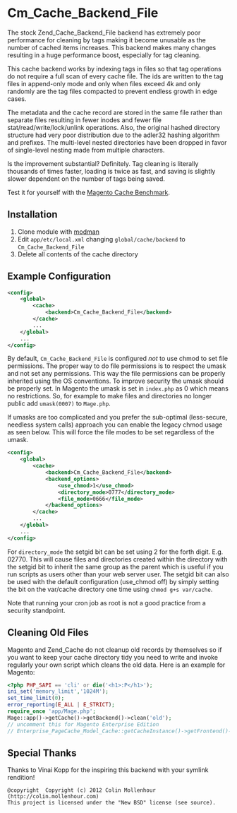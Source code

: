 Cm_Cache_Backend_File
=====================

The stock Zend_Cache_Backend_File backend has extremely poor performance for
cleaning by tags making it become unusable as the number of cached items
increases. This backend makes many changes resulting in a huge performance boost,
especially for tag cleaning.

This cache backend works by indexing tags in files so that tag operations
do not require a full scan of every cache file. The ids are written to the
tag files in append-only mode and only when files exceed 4k and only randomly
are the tag files compacted to prevent endless growth in edge cases.

The metadata and the cache record are stored in the same file rather than separate
files resulting in fewer inodes and fewer file stat/read/write/lock/unlink operations.
Also, the original hashed directory structure had very poor distribution due to
the adler32 hashing algorithm and prefixes. The multi-level nested directories
have been dropped in favor of single-level nesting made from multiple characters.

Is the improvement substantial? Definitely. Tag cleaning is literally thousands of
times faster, loading is twice as fast, and saving is slightly slower dependent on
the number of tags being saved.

Test it for yourself with the [Magento Cache Benchmark](https://github.com/colinmollenhour/magento-cache-benchmark).

Installation
------------

1. Clone module with [modman](https://github.com/colinmollenhour/modman)
2. Edit `app/etc/local.xml` changing `global/cache/backend` to `Cm_Cache_Backend_File`
3. Delete all contents of the cache directory

Example Configuration
---------------------

```xml
<config>
    <global>
        <cache>
            <backend>Cm_Cache_Backend_File</backend>
        </cache>
        ...
    </global>
    ...
</config>
```

By default, `Cm_Cache_Backend_File` is configured *not* to use chmod to set file permissions. The
proper way to do file permissions is to respect the umask and not set any permissions. This way
the file permissions can be properly inherited using the OS conventions. To improve security the
umask should be properly set. In Magento the umask is set in `index.php` as 0 which means no
restrictions. So, for example to make files and directories no longer public add `umask(0007)` to
`Mage.php`.

If umasks are too complicated and you prefer the sub-optimal (less-secure, needless system calls)
approach you can enable the legacy chmod usage as seen below. This will force the file modes to be
set regardless of the umask.

```xml
<config>
    <global>
        <cache>
            <backend>Cm_Cache_Backend_File</backend>
            <backend_options>
                <use_chmod>1</use_chmod>
                <directory_mode>0777</directory_mode>
                <file_mode>0666</file_mode>
            </backend_options>
        </cache>
        ...
    </global>
    ...
</config>
```

For `directory_mode` the setgid bit can be set using 2 for the forth digit. E.g. 02770. This
will cause files and directories created within the directory with the setgid bit to inherit the
same group as the parent which is useful if you run scripts as users other than your web server user.
The setgid bit can also be used with the default configuration (use_chmod off) by simply setting
the bit on the var/cache directory one time using `chmod g+s var/cache`.

Note that running your cron job as root is not a good practice from a security standpoint.

Cleaning Old Files
------------------

Magento and Zend_Cache do not cleanup old records by themselves so if you want to
keep your cache directory tidy you need to write and invoke regularly your own script
which cleans the old data. Here is an example for Magento:

```php
<?php PHP_SAPI == 'cli' or die('<h1>:P</h1>');
ini_set('memory_limit','1024M');
set_time_limit(0);
error_reporting(E_ALL | E_STRICT);
require_once 'app/Mage.php';
Mage::app()->getCache()->getBackend()->clean('old');
// uncomment this for Magento Enterprise Edition
// Enterprise_PageCache_Model_Cache::getCacheInstance()->getFrontend()->getBackend()->clean('old');
```

Special Thanks
--------------

Thanks to Vinai Kopp for the inspiring this backend with your symlink rendition!

```
@copyright  Copyright (c) 2012 Colin Mollenhour (http://colin.mollenhour.com)
This project is licensed under the "New BSD" license (see source).
```

